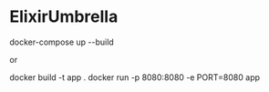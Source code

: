 # ElixirUmbrella

docker-compose up --build

or

docker build -t app .
docker run -p 8080:8080 -e PORT=8080 app
